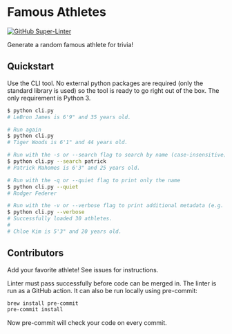 # Famous Athletes

[![GitHub Super-Linter](https://github.com/johnnymetz/famous-athletes/workflows/Super-Linter/badge.svg)](https://github.com/marketplace/actions/super-linter)

Generate a random famous athlete for trivia!

## Quickstart

Use the CLI tool. No external python packages are required (only the standard library is used) so the tool is ready to go right out of the box. The only requirement is Python 3.

```bash
$ python cli.py
# LeBron James is 6'9" and 35 years old.

# Run again
$ python cli.py
# Tiger Woods is 6'1" and 44 years old.

# Run with the -s or --search flag to search by name (case-insensitive)
$ python cli.py --search patrick
# Patrick Mahomes is 6'3" and 25 years old.

# Run with the -q or --quiet flag to print only the name
$ python cli.py --quiet
# Rodger Federer

# Run with the -v or --verbose flag to print additional metadata (e.g. total athletes, errors)
$ python cli.py --verbose
# Successfully loaded 30 athletes.
#
# Chloe Kim is 5'3" and 20 years old.
```

## Contributors

Add your favorite athlete! See issues for instructions.

Linter must pass successfully before code can be merged in. The linter is run as a GitHub action. It can also be run locally using pre-commit:

```bash
brew install pre-commit
pre-commit install
```

Now pre-commit will check your code on every commit.
